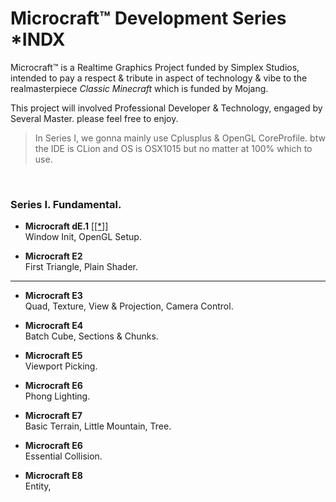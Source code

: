 
# Microcraft™ Development Series *INDX

Microcraft™ is a Realtime Graphics Project funded by Simplex Studios, 
intended to pay a respect & tribute in aspect of technology & vibe to the realmasterpiece _Classic Minecraft_ which is funded by Mojang.

This project will involved Professional Developer & Technology, engaged by Several Master. please feel free to enjoy.

> In Series I, we gonna mainly use Cplusplus & OpenGL CoreProfile. btw the IDE is CLion and OS is OSX1015 but no matter at 100% which to use.

<br>

### Series I. Fundamental.

- **Microcraft dE.1** [[[*]]]()  
  Window Init, OpenGL Setup. 


- **Microcraft E2**  
  First Triangle, Plain Shader.

---

- **Microcraft E3**  
  Quad, Texture, View & Projection, Camera Control.


- **Microcraft E4**  
  Batch Cube, Sections & Chunks.


- **Microcraft E5**  
  Viewport Picking.


- **Microcraft E6**  
  Phong Lighting.


- **Microcraft E7**  
  Basic Terrain, Little Mountain, Tree.


- **Microcraft E6**  
  Essential Collision.


- **Microcraft E8**  
  Entity, 





